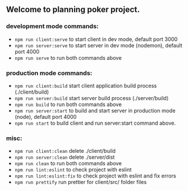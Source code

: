## Welcome to planning poker project.

### development mode commands:
- `npm run client:serve` to start client in dev mode, default port 3000
- `npm run server:serve` to start server in dev mode (nodemon), default port 4000
- `npm run serve` to run both commands above
### production mode commands:
- `npm run client:build` start client application build process (./client/build)
- `npm run server:build` start server build process (./server/build)
- `npm run build` to run both commands above
- `npm run server:start` to build and start server in production mode (node), default port 4000
- `npm run start` to build client and run server:start command above.
### misc:
- `npm run client:clean` delete ./client/build
- `npm run server:clean` delete ./server/dist
- `npm run clean` to run both commands above
- `npm run lint:eslint` to check project with eslint
- `npm run lint:eslint:fix` to check project with eslint and fix errors
- `npm run prettify` run prettier for client/src/ folder files

